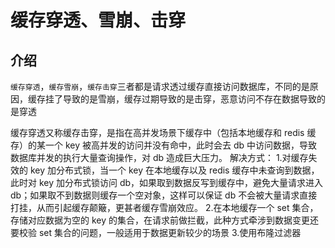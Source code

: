 # 缓存穿透、雪崩、击穿

## 介绍

`缓存穿透`，`缓存雪崩`，`缓存击穿`三者都是请求透过缓存直接访问数据库，不同的是原因，缓存挂了导致的是雪崩，缓存过期导致的是击穿，恶意访问不存在数据导致的是穿透

缓存穿透又称缓存击穿，是指在高并发场景下缓存中（包括本地缓存和 redis 缓存）的某一个 key 被高并发的访问并没有命中，此时会去 db 中访问数据，导致数据库并发的执行大量查询操作，对 db 造成巨大压力。
解决方式：
1.对缓存失效的 key 加分布式锁，当一个 key 在本地缓存以及 redis 缓存中未查询到数据，此时对 key 加分布式锁访问 db，如果取到数据反写到缓存中，避免大量请求进入 db；如果取不到数据则缓存一个空对象，这样可以保证 db 不会被大量请求直接打挂，从而引起缓存颠簸，更甚者缓存雪崩效应。
2.在本地缓存一个 set 集合，存储对应数据为空的 key 的集合，在请求前做拦截，此种方式牵涉到数据变更还要校验 set 集合的问题，一般适用于数据更新较少的场景
3.使用布隆过滤器